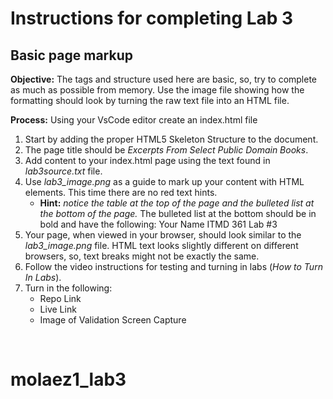 # Instructions for completing Lab 3 
## Basic page markup

**Objective:**
The tags and structure used here are basic, so, try to complete as much as possible from memory. Use the image file showing how the formatting should look by turning the raw text file into an HTML file.

**Process:**
Using your VsCode editor create an index.html file

1. Start by adding the proper HTML5 Skeleton Structure to the document.
2. The page title should be *Excerpts From Select Public Domain Books*.
3. Add content to your index.html page using the text found in *lab3source.txt* file. 
4. Use *lab3_image.png* as a guide to mark up your content with HTML elements. This time there are no red text hints.  
    *	**Hint:** *notice the table at the top of the page and the bulleted list at the bottom of the page.*
    The bulleted list at the bottom should be in bold and have the following:
    Your Name
    ITMD 361
    Lab #3
5. Your page, when viewed in your browser, should look similar to the *lab3_image.png* file. HTML text looks slightly different on different browsers, so, text breaks might not be exactly the same.
6. Follow the video instructions for testing and turning in labs (*How to Turn In Labs*). 
7. Turn in the following:
    * Repo Link
    * Live Link
    * Image of Validation Screen Capture
    
  


# molaez1_lab3
